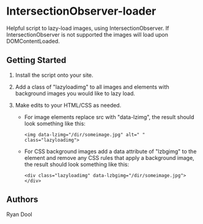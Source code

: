 # IntersectionObserver-loader
Helpful script to lazy-load images, using IntersectionObserver. If IntersectionObserver is not supported the images will load upon DOMContentLoaded.

## Getting Started
1. Install the script onto your site.
2. Add a class of "lazyloadimg" to all images and elements with background images you would like to lazy load.
3. Make edits to your HTML/CSS as needed.

   - For image elements replace src with "data-lzimg", the result should look something like this:  
     ```
     <img data-lzimg="/dir/someimage.jpg" alt=" " class="lazyloadimg">
     ```
  
   - For CSS background images add a data attribute of "lzbgimg" to the element and remove any CSS rules that apply a background image, the result should look something like this:
     ```
     <div class="lazyloadimg" data-lzbgimg="/dir/someimage.jpg"></div>
     ```


## Authors
Ryan Dool
